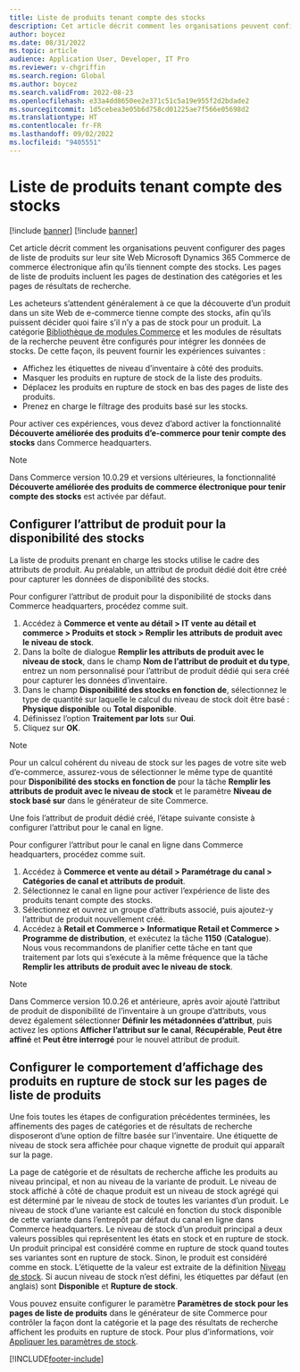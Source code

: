 ```yaml
---
title: Liste de produits tenant compte des stocks
description: Cet article décrit comment les organisations peuvent configurer des pages de liste de produits sur leur site Web Microsoft Dynamics 365 Commerce de commerce électronique afin qu’ils tiennent compte des stocks.
author: boycez
ms.date: 08/31/2022
ms.topic: article
audience: Application User, Developer, IT Pro
ms.reviewer: v-chgriffin
ms.search.region: Global
ms.author: boycez
ms.search.validFrom: 2022-08-23
ms.openlocfilehash: e33a4dd8650ee2e371c51c5a19e955f2d2bdade2
ms.sourcegitcommit: 1d5cebea3e05b6d758cd01225ae7f566e05698d2
ms.translationtype: HT
ms.contentlocale: fr-FR
ms.lasthandoff: 09/02/2022
ms.locfileid: "9405551"
---
```

# <a name="inventory-aware-product-listing"></a>Liste de produits tenant compte des stocks

[!include [banner](../includes/banner.md)]
[!include [banner](../includes/preview-banner.md)]

Cet article décrit comment les organisations peuvent configurer des pages de liste de produits sur leur site Web Microsoft Dynamics 365 Commerce de commerce électronique afin qu’ils tiennent compte des stocks. Les pages de liste de produits incluent les pages de destination des catégories et les pages de résultats de recherche.

Les acheteurs s’attendent généralement à ce que la découverte d’un produit dans un site Web de e-commerce tienne compte des stocks, afin qu’ils puissent décider quoi faire s’il n’y a pas de stock pour un produit. La catégorie [Bibliothèque de modules Commerce](starter-kit-overview.md) et les modules de résultats de la recherche peuvent être configurés pour intégrer les données de stocks. De cette façon, ils peuvent fournir les expériences suivantes :

- Affichez les étiquettes de niveau d’inventaire à côté des produits.
- Masquer les produits en rupture de stock de la liste des produits.
- Déplacez les produits en rupture de stock en bas des pages de liste des produits.
- Prenez en charge le filtrage des produits basé sur les stocks.

Pour activer ces expériences, vous devez d’abord activer la fonctionnalité **Découverte améliorée des produits d’e-commerce pour tenir compte des stocks** dans Commerce headquarters.

> [!NOTE]
> Dans Commerce version 10.0.29 et versions ultérieures, la fonctionnalité **Découverte améliorée des produits de commerce électronique pour tenir compte des stocks** est activée par défaut.

## <a name="set-up-product-attribute-for-inventory-availability"></a>Configurer l’attribut de produit pour la disponibilité des stocks

La liste de produits prenant en charge les stocks utilise le cadre des attributs de produit. Au préalable, un attribut de produit dédié doit être créé pour capturer les données de disponibilité des stocks.

Pour configurer l’attribut de produit pour la disponibilité de stocks dans Commerce headquarters, procédez comme suit.

1. Accédez à **Commerce et vente au détail \> IT vente au détail et commerce \> Produits et stock \> Remplir les attributs de produit avec le niveau de stock**.
1. Dans la boîte de dialogue **Remplir les attributs de produit avec le niveau de stock**, dans le champ **Nom de l’attribut de produit et du type**, entrez un nom personnalisé pour l’attribut de produit dédié qui sera créé pour capturer les données d’inventaire.
1. Dans le champ **Disponibilité des stocks en fonction de**, sélectionnez le type de quantité sur laquelle le calcul du niveau de stock doit être basé : **Physique disponible** ou **Total disponible**.
1. Définissez l’option **Traitement par lots** sur **Oui**.
1. Cliquez sur **OK**.

> [!NOTE]
> Pour un calcul cohérent du niveau de stock sur les pages de votre site web d’e-commerce, assurez-vous de sélectionner le même type de quantité pour **Disponibilité des stocks en fonction de** pour la tâche **Remplir les attributs de produit avec le niveau de stock** et le paramètre **Niveau de stock basé sur** dans le générateur de site Commerce.

Une fois l’attribut de produit dédié créé, l’étape suivante consiste à configurer l’attribut pour le canal en ligne.

Pour configurer l’attribut pour le canal en ligne dans Commerce headquarters, procédez comme suit.

1. Accédez à **Commerce et vente au détail \> Paramétrage du canal \> Catégories de canal et attributs de produit**.
1. Sélectionnez le canal en ligne pour activer l’expérience de liste des produits tenant compte des stocks.
1. Sélectionnez et ouvrez un groupe d’attributs associé, puis ajoutez-y l’attribut de produit nouvellement créé.
1. Accédez à **Retail et Commerce \> Informatique Retail et Commerce \> Programme de distribution**, et exécutez la tâche **1150** (**Catalogue**). Nous vous recommandons de planifier cette tâche en tant que traitement par lots qui s’exécute à la même fréquence que la tâche **Remplir les attributs de produit avec le niveau de stock**.

> [!NOTE]
> Dans Commerce version 10.0.26 et antérieure, après avoir ajouté l’attribut de produit de disponibilité de l’inventaire à un groupe d’attributs, vous devez également sélectionner **Définir les métadonnées d’attribut**, puis activez les options **Afficher l’attribut sur le canal**, **Récupérable**, **Peut être affiné** et **Peut être interrogé** pour le nouvel attribut de produit.

## <a name="configure-the-display-behavior-for-out-of-stock-products-on-product-listing-pages"></a>Configurer le comportement d’affichage des produits en rupture de stock sur les pages de liste de produits

Une fois toutes les étapes de configuration précédentes terminées, les affinements des pages de catégories et de résultats de recherche disposeront d’une option de filtre basée sur l’inventaire. Une étiquette de niveau de stock sera affichée pour chaque vignette de produit qui apparaît sur la page.

La page de catégorie et de résultats de recherche affiche les produits au niveau principal, et non au niveau de la variante de produit. Le niveau de stock affiché à côté de chaque produit est un niveau de stock agrégé qui est déterminé par le niveau de stock de toutes les variantes d’un produit. Le niveau de stock d’une variante est calculé en fonction du stock disponible de cette variante dans l’entrepôt par défaut du canal en ligne dans Commerce headquarters. Le niveau de stock d’un produit principal a deux valeurs possibles qui représentent les états en stock et en rupture de stock. Un produit principal est considéré comme en rupture de stock quand toutes ses variantes sont en rupture de stock. Sinon, le produit est considéré comme en stock. L’étiquette de la valeur est extraite de la définition [Niveau de stock](inventory-buffers-levels.md). Si aucun niveau de stock n’est défini, les étiquettes par défaut (en anglais) sont **Disponible** et **Rupture de stock**.

Vous pouvez ensuite configurer le paramètre **Paramètres de stock pour les pages de liste de produits** dans le générateur de site Commerce pour contrôler la façon dont la catégorie et la page des résultats de recherche affichent les produits en rupture de stock. Pour plus d’informations, voir [Appliquer les paramètres de stock](inventory-settings.md).

[!INCLUDE[footer-include](../includes/footer-banner.md)]
